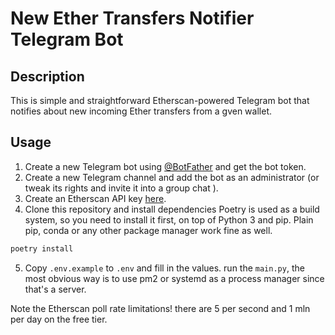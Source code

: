 # New Ether Transfers Notifier Telegram Bot

## Description

This is simple and straightforward Etherscan-powered Telegram bot that notifies about new incoming Ether transfers from
a gven wallet.

## Usage

1. Create a new Telegram bot using [@BotFather](https://t.me/BotFather) and get the bot token.
2. Create a new Telegram channel and add the bot as an administrator (or tweak its rights and invite it into a group
   chat ).
3. Create an Etherscan API key [here](https://etherscan.io/myapikey).
4. Clone this repository and install dependencies
   Poetry is used as a build system, so you need to install it first, on top of Python 3 and pip.
   Plain pip, conda or any other package manager work fine as well.

```bash
poetry install
```

5. Copy `.env.example` to `.env` and fill in the values.
   run the `main.py`, the most obvious way is to use pm2 or systemd as a process manager since that's a server.

Note the Etherscan poll rate limitations! there are 5 per second and 1 mln per day on the free tier.